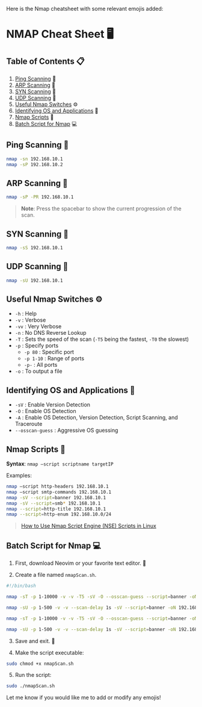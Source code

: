 Here is the Nmap cheatsheet with some relevant emojis added:

# NMAP Cheat Sheet 🖥️

## Table of Contents 📋

1. [Ping Scanning](#ping-scanning) 📡
2. [ARP Scanning](#arp-scanning) 📶
3. [SYN Scanning](#syn-scanning) 👾
4. [UDP Scanning](#udp-scanning) 💾
5. [Useful Nmap Switches](#useful-nmap-switches) ⚙️
6. [Identifying OS and Applications](#identifying-os-and-applications) 🤖
7. [Nmap Scripts](#nmap-scripts) 📜
8. [Batch Script for Nmap](#batch-script-for-nmap) 💻

## Ping Scanning 📡

```bash
nmap -sn 192.168.10.1
nmap -sP 192.168.10.2
```

## ARP Scanning 📶

```bash  
nmap -sP -PR 192.168.10.1
```

> **Note**: Press the spacebar to show the current progression of the scan.

## SYN Scanning 👾

```bash
nmap -sS 192.168.10.1 
```

## UDP Scanning 💾

```bash
nmap -sU 192.168.10.1
```

## Useful Nmap Switches ⚙️

- `-h` : Help  
- `-v` : Verbose
- `-vv` : Very Verbose
- `-n` : No DNS Reverse Lookup
- `-T` : Sets the speed of the scan (`-T5` being the fastest, `-T0` the slowest)
- `-p` : Specify ports
  - `-p 80` : Specific port
  - `-p 1-10` : Range of ports
  - `-p-` : All ports
- `-o` : To output a file

## Identifying OS and Applications 🤖

- `-sV` : Enable Version Detection
- `-O` : Enable OS Detection 
- `-A` : Enable OS Detection, Version Detection, Script Scanning, and Traceroute
- `--osscan-guess` : Aggressive OS guessing

## Nmap Scripts 📜

**Syntax**: `nmap —script scriptname targetIP`

Examples:

```bash
nmap —script http-headers 192.168.10.1
nmap —script smtp-commands 192.168.10.1  
nmap -sV --script=banner 192.168.10.1
nmap -sV --script=smb* 192.168.10.1
nmap --script=http-title 192.168.10.1
nmap --script=http-enum 192.168.10.0/24
```

> [How to Use Nmap Script Engine (NSE) Scripts in Linux](https://www.tecmint.com/use-nmap-script-engine-nse-scripts-in-linux/)

## Batch Script for Nmap 💻

1. First, download Neovim or your favorite text editor. 📝

2. Create a file named `nmapScan.sh`.

```bash
#!/bin/bash

nmap -sT -p 1-10000 -v -v -T5 -sV -O --osscan-guess --script=banner -oN 192.168.10.1TCP.txt 192.168.10.1 

nmap -sU -p 1-500 -v -v --scan-delay 1s -sV --script=banner -oN 192.168.10.1UDP.txt 192.168.10.1

nmap -sT -p 1-10000 -v -v -T5 -sV -O --osscan-guess --script=banner -oN 192.168.10.2TCP.txt 192.168.10.2

nmap -sU -p 1-500 -v -v --scan-delay 1s -sV --script=banner -oN 192.168.10.2UDP.txt 192.168.10.2
```

3. Save and exit. 💾

4. Make the script executable: 

```bash
sudo chmod +x nmapScan.sh
```

5. Run the script:

```bash 
sudo ./nmapScan.sh
```

Let me know if you would like me to add or modify any emojis!
